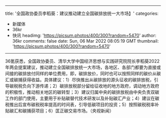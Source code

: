
---
title: '全国政协委员李稻葵：建议推动建立全国碳排放统一大市场】'
categories: 
 - 新媒体
 - 36kr
 - 快讯
headimg: 'https://picsum.photos/400/300?random=5470'
author: 36kr
comments: false
date: Sun, 06 Mar 2022 08:05:19 GMT
thumbnail: 'https://picsum.photos/400/300?random=5470'
---

<div>   
36氪获悉，全国政协委员、清华大学中国经济思想与实践研究院院长李稻葵2022年两会提案建议，推动建立全国碳排放统一大市场，各地区、各部门都要为直接或间接的碳排放付同样的单位费用，即，碳排放价，同时也可以按照同样的碳价从碳汇或碳捕获得收益。具体建议：1）尽快推出从碳排放的源头征收的碳排放税，引导碳税税负向下游传递；2）碳排放税部分留给征收地的地方政府，调动地方政府的积极性，推动相关地区的碳转型；3）建议归属中央的碳排放税由中央负责双碳工作的部门使用，主要用于补贴碳替代技术研发以及补贴碳汇产业；4）建议在碳税推出后宣布碳税税率提高的时间表，引导低碳项目的投资；5）按照碳税税率补贴碳汇和碳捕获项目；6）匡正碳交易市场。（央视新闻）  
</div>
            